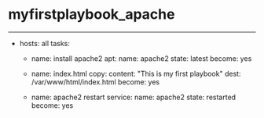 # myfirstplaybook_apache

---
- hosts: all
  tasks:
    - name: install apache2
      apt: 
         name: apache2 
         state: latest
      become: yes 
      
    - name: index.html
      copy: 
          content: "This is my first playbook"
          dest: /var/www/html/index.html
      become: yes
       
    - name: apache2 restart
      service:
             name: apache2
             state: restarted
      become: yes
